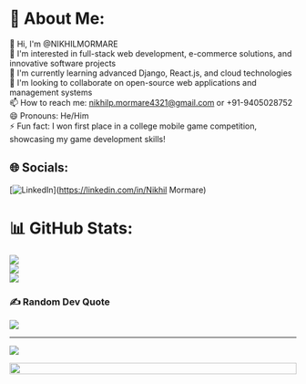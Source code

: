 # 💫 About Me:
👋 Hi, I'm @NIKHILMORMARE<br>👀 I'm interested in full-stack web development, e-commerce solutions, and innovative software projects<br>🌱 I'm currently learning advanced Django, React.js, and cloud technologies<br>💞️ I'm looking to collaborate on open-source web applications and management systems<br>📫 How to reach me: nikhilp.mormare4321@gmail.com or +91-9405028752<br>😄 Pronouns: He/Him<br>⚡ Fun fact: I won first place in a college mobile game competition, showcasing my game development skills!


## 🌐 Socials:
[![LinkedIn](https://img.shields.io/badge/LinkedIn-%230077B5.svg?logo=linkedin&logoColor=white)](https://linkedin.com/in/Nikhil Mormare) 
# 📊 GitHub Stats:
![](https://github-readme-stats.vercel.app/api?username=NIKHILMORMARE&theme=shadow_green&hide_border=false&include_all_commits=false&count_private=false)<br/>
![](https://github-readme-streak-stats.herokuapp.com/?user=NIKHILMORMARE&theme=shadow_green&hide_border=false)<br/>
![](https://github-readme-stats.vercel.app/api/top-langs/?username=NIKHILMORMARE&theme=shadow_green&hide_border=false&include_all_commits=false&count_private=false&layout=compact)

### ✍️ Random Dev Quote
![](https://quotes-github-readme.vercel.app/api?type=horizontal&theme=radical)

---
[![](https://visitcount.itsvg.in/api?id=NIKHILMORMARE&icon=6&color=13)](https://visitcount.itsvg.in)

<!-- Proudly created with GPRM ( https://gprm.itsvg.in ) -->
<img src="https://i.imgur.com/dBaSKWF.gif" height="20" width="100%">

